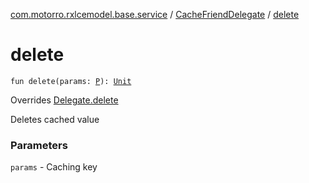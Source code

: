[com.motorro.rxlcemodel.base.service](../index.md) / [CacheFriendDelegate](index.md) / [delete](./delete.md)

# delete

`fun delete(params: `[`P`](index.md#P)`): `[`Unit`](https://kotlinlang.org/api/latest/jvm/stdlib/kotlin/-unit/index.html)

Overrides [Delegate.delete](../-sync-delegate-cache-service/-delegate/delete.md)

Deletes cached value

### Parameters

`params` - Caching key
